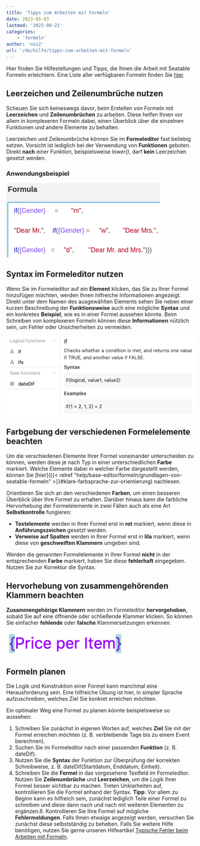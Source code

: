 ```yaml
---
title: 'Tipps zum Arbeiten mit Formeln'
date: 2023-05-03
lastmod: '2023-09-21'
categories:
    - 'formeln'
author: 'nsc2'
url: '/de/hilfe/tipps-zum-arbeiten-mit-formeln'
---
```


Hier finden Sie Hilfestellungen und Tipps, die Ihnen die Arbeit mit Seatable Formeln erleichtern. Eine Liste aller verfügbaren Formeln finden Sie [hier](https://seatable.io/docs/formeln/formelreferenz/).

## Leerzeichen und Zeilenumbrüche nutzen

Scheuen Sie sich keineswegs davor, beim Erstellen von Formeln mit **Leerzeichen** und **Zeilenumbrüchen** zu arbeiten. Diese helfen Ihnen vor allem in komplexeren Formeln dabei, einen Überblick über die einzelnen Funktionen und andere Elemente zu behalten.

Leerzeichen und Zeilenumbrüche können Sie im **Formeleditor** fast beliebig setzen. Vorsicht ist lediglich bei der Verwendung von **Funktionen** geboten. Direkt **nach** einer Funktion, beispielsweise _lower()_, darf **kein** Leerzeichen gesetzt werden.

### Anwendungsbeispiel

![Leerzeichen und Zeilenumbrüche können im Formelwizard fast beliebig gesetzt werden. Die einzige Ausnahme stellen lediglich Funktionen dar.](images/benutzen-Sie-leerzeichen-und-spaltenumbrueche.png)

## Syntax im Formeleditor nutzen

Wenn Sie im Formeleditor auf ein **Element** klicken, das Sie zu Ihrer Formel hinzufügen möchten, werden Ihnen hilfreiche Informationen angezeigt. Direkt unter dem Namen des ausgewählten Elements sehen Sie neben einer kurzen Beschreibung der **Funktionsweise** auch eine mögliche **Syntax** und ein konkretes **Beispiel**, wie es in einer Formel aussehen könnte. Beim Schreiben von komplexeren Formeln können diese **Informationen** nützlich sein, um Fehler oder Unsicherheiten zu vermeiden.

![Informationen zu einem Element im Formelwizard](images/Informationen-zu-einem-Element.png)

## Farbgebung der verschiedenen Formelelemente beachten

Um die verschiedenen Elemente Ihrer Formel voneinander unterscheiden zu können, werden diese je nach Typ in einer unterschiedlichen **Farbe** markiert. Welche Elemente dabei in welcher Farbe dargestellt werden, können Sie [hier]({{< relref "help/base-editor/formeln/grundlagen-von-seatable-formeln" >}}#klare-farbsprache-zur-orientierung) nachlesen.

Orientieren Sie sich an den verschiedenen **Farben**, um einen besseren Überblick über Ihre Formel zu erhalten. Darüber hinaus kann die farbliche Hervorhebung der Formelelemente in zwei Fällen auch als eine Art **Selbstkontrolle** fungieren:

- **Textelemente** werden in Ihrer Formel erst in **rot** markiert, wenn diese in **Anführungszeichen** gesetzt werden.
- **Verweise auf Spalten** werden in Ihrer Formel erst in **lila** markiert, wenn diese von **geschweiften Klammern** umgeben sind.

Werden die genannten Formelelemente in Ihrer Formel **nicht** in der entsprechenden **Farbe** markiert, haben Sie diese **fehlerhaft** eingegeben. Nutzen Sie zur Korrektur die Syntax.

## Hervorhebung von zusammengehörenden Klammern beachten

**Zusammengehörige Klammern** werden im Formeleditor **hervorgehoben**, sobald Sie auf eine öffnende oder schließende Klammer klicken. So können Sie einfacher **fehlende** oder **falsche** Klammersetzungen erkennen.

![Auf- und zugehende Klammern werden im Formeleditor stets hervorgehoben](images/example-brackets.png)

## Formeln planen

Die Logik und Konstruktion einer Formel kann manchmal eine Herausforderung sein. Eine hilfreiche Übung ist hier, in simpler Sprache aufzuschreiben, welches Ziel Sie konkret erreichen möchten.

Ein optimaler Weg eine Formel zu planen könnte beispielsweise so aussehen:

1. Schreiben Sie zunächst in eigenen Worten auf, welches **Ziel** Sie mit der Formel erreichen möchten (z. B. verbleibende Tage bis zu einem Event berechnen).
2. Suchen Sie im Formeleditor nach einer passenden **Funktion** (z. B. dateDif).
3. Nutzen Sie die **Syntax** der Funktion zur Überprüfung der korrekten Schreibweise, z. B. dateDif(Startdatum, Enddatum, Einheit).
4. Schreiben Sie die **Formel** in das vorgesehene Textfeld im Formeleditor. Nutzen Sie **Zeilenumbrüche** und **Leerzeichen**, um die Logik Ihrer Formel besser sichtbar zu machen. Treten Unklarheiten auf, kontrollieren Sie die Formel anhand der Syntax.
   **Tipp**: Vor allem zu Beginn kann es hilfreich sein, zunächst lediglich Teile einer Formel zu schreiben und diese dann nach und nach mit weiteren Elementen zu ergänzen.6. Kontrollieren Sie Ihre Formel auf mögliche **Fehlermeldungen**. Falls Ihnen etwaige angezeigt werden, versuchen Sie zunächst diese selbstständig zu beheben. Falls Sie weitere Hilfe benötigen, nutzen Sie gerne unseren Hilfeartikel [Typische Fehler beim Arbeiten mit Formeln](https://seatable.io/docs/formeln/typische-fehler-beim-arbeiten-mit-formeln/).
